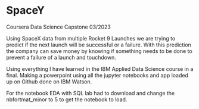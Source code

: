 # SpaceY
Coursera Data Science Capstone 03/2023

Using SpaceX data from multiple Rocket 9 Launches we are trying to predict if the next launch will be successful or a failure. With this prediction the company can save money by knowing if something needs to be done to prevent a failure of a launch and touchdown. 


Using everything I have learned in the IBM Applied Data Science course in a final. Making a powerpoint using all the jupyter notebooks and app loaded up on Github done
on IBM Watson. 

For the notebook EDA with SQL lab had to download and change the nbfortmat_minor to 5 to get the notebook to load.
